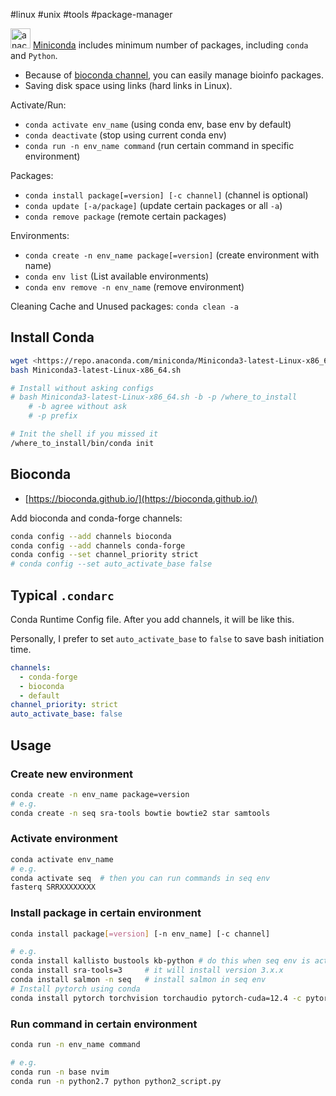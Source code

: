 #linux #unix #tools #package-manager

<img alt="anaconda logo" height=32 src="https://docs.anaconda.com/_static/Anaconda_Icon.png" /> [Miniconda](https://docs.anaconda.com/miniconda/install/#quick-command-line-install) includes minimum number of packages, including `conda` and `Python`.

- Because of [bioconda channel](https://bioconda.github.io/), you can easily manage bioinfo packages.
- Saving disk space using links (hard links in Linux).

Activate/Run:

- `conda activate env_name` (using conda env, base env by default)
- `conda deactivate` (stop using current conda env)
- `conda run -n env_name command` (run certain command in specific environment)

Packages:

- `conda install package[=version] [-c channel]` (channel is optional)
- `conda update [-a/package]` (update certain packages or all `-a`)
- `conda remove package` (remote certain packages)

Environments:

- `conda create -n env_name package[=version]` (create environment with name)
- `conda env list` (List available environments)
- `conda env remove -n env_name` (remove environment)

Cleaning Cache and Unused packages: `conda clean -a`

## Install Conda

```bash
wget <https://repo.anaconda.com/miniconda/Miniconda3-latest-Linux-x86_64.sh>
bash Miniconda3-latest-Linux-x86_64.sh

# Install without asking configs
# bash Miniconda3-latest-Linux-x86_64.sh -b -p /where_to_install
	# -b agree without ask
	# -p prefix

# Init the shell if you missed it
/where_to_install/bin/conda init
```

## Bioconda

- [https://bioconda.github.io/](https://bioconda.github.io/)

Add bioconda and conda-forge channels:

```bash
conda config --add channels bioconda
conda config --add channels conda-forge
conda config --set channel_priority strict
# conda config --set auto_activate_base false
```

## Typical `.condarc`

Conda Runtime Config file. After you add channels, it will be like this.

Personally, I prefer to set `auto_activate_base` to `false` to save bash initiation time.

```yaml
channels:
  - conda-forge
  - bioconda
  - default
channel_priority: strict
auto_activate_base: false
```

## Usage

### Create new environment

```bash
conda create -n env_name package=version
# e.g.
conda create -n seq sra-tools bowtie bowtie2 star samtools
```

### Activate environment

```bash
conda activate env_name
# e.g.
conda activate seq  # then you can run commands in seq env
fasterq SRRXXXXXXXX
```

### Install package in certain environment

```bash
conda install package[=version] [-n env_name] [-c channel]

# e.g.
conda install kallisto bustools kb-python # do this when seq env is activated
conda install sra-tools=3     # it will install version 3.x.x
conda install salmon -n seq   # install salmon in seq env
# Install pytorch using conda
conda install pytorch torchvision torchaudio pytorch-cuda=12.4 -c pytorch -c nvidia
```

### Run command in certain environment

```bash
conda run -n env_name command

# e.g.
conda run -n base nvim
conda run -n python2.7 python python2_script.py
```